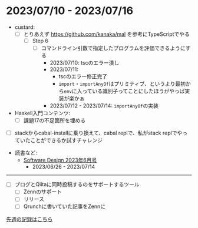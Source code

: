 # 2023/07/10 - 2023/07/16

- custard:
    - [ ] とりあえず <https://github.com/kanaka/mal> を参考にTypeScriptでやる
        - [ ] Step 6
            - [ ] コマンドライン引数で指定したプログラムを評価できるようにする
                - 2023/07/10: tscのエラー潰し
                - 2023/07/11:
                    - tscのエラー修正完了
                    - `import`・`importAnyOf`はプリミティブ、というより最初から`env`に入っている識別子ってことにしたほうがやっぱ実装が楽かぁ
                - 2023/07/12 - 2023/07/14: `importAnyOf`の実装
- Haskell入門コンテンツ:
    - [ ] 課題17の不足箇所を埋める
- [ ] stackからcabal-installに乗り換えて、cabal replで、私がstack replでやっていたことができるか試すチャレンジ
- 読書など:
    - [Software Design 2023年6月号](https://gihyo.jp/magazine/SD/archive/2023/202306)
        - 2023/06/26 - 2023/07/14

------

- [ ] ブログとQiitaに同時投稿するのをサポートするツール
    - [ ] Zennのサポート
    - [ ] リリース
    - [ ] Qrunchに書いていた記事をZennに

[先週の記録はこちら](https://github.com/igrep/daily-commits/blob/e365dd14ab0e2dd121dee30a090150db1cec2184/yesterday.md)
